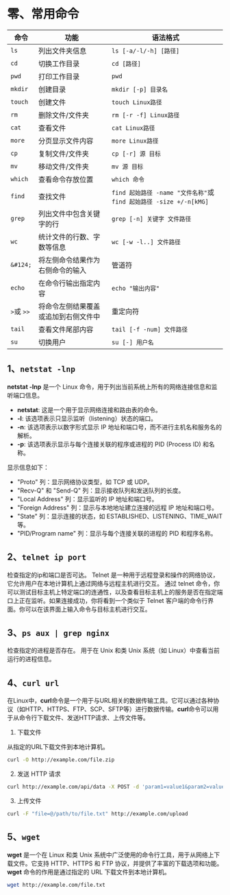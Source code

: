 # 零、常用命令

| 命令       | 功能                                 | 语法格式                                                     |
| ---------- | ------------------------------------ | ------------------------------------------------------------ |
| `ls`       | 列出文件夹信息                       | `ls [-a/-l/-h] [路径]`                                       |
| `cd`       | 切换工作目录                         | `cd [路径]`                                                  |
| `pwd`      | 打印工作目录                         | `pwd`                                                        |
| `mkdir`    | 创建目录                             | `mkdir [-p] 目录名`                                          |
| `touch`    | 创建文件                             | `touch Linux路径`                                            |
| `rm`       | 删除文件/文件夹                      | `rm [-r -f] Linux路径`                                       |
| `cat`      | 查看文件                             | `cat Linux路径`                                              |
| `more`     | 分页显示文件内容                     | `more Linux路径`                                             |
| `cp`       | 复制文件/文件夹                      | `cp [-r] 源 目标`                                            |
| `mv`       | 移动文件/文件夹                      | `mv 源 目标`                                                 |
| `which`    | 查看命令存放位置                     | `which 命令`                                                 |
| `find`     | 查找文件                             | `find 起始路径 -name "文件名称"`或 `find 起始路径 -size +/-n[kMG]` |
| `grep`     | 列出文件中包含关键字的行             | `grep [-n] 关键字 文件路径`                                  |
| `wc`       | 统计文件的行数、字数等信息           | `wc [-w -l..] 文件路径`                                      |
| `&#124;`   | 将左侧命令结果作为右侧命令的输入     | 管道符                                                       |
| `echo`     | 在命令行输出指定内容                 | `echo "输出内容"`                                            |
| `>`或 `>>` | 将命令左侧结果覆盖或追加到右侧文件中 | 重定向符                                                     |
| `tail`     | 查看文件尾部内容                     | `tail [-f -num] 文件路径`                                    |
| `su`       | 切换用户                             | `su [-] 用户名`                                              |

## 1、`netstat -lnp`

**netstat -lnp** 是一个 Linux 命令，用于列出当前系统上所有的网络连接信息和监听端口信息。

- **netstat**: 这是一个用于显示网络连接和路由表的命令。
- **-l**: 该选项表示只显示监听（listening）状态的端口。
- **-n**: 该选项表示以数字形式显示 IP 地址和端口号，而不进行主机名和服务名的解析。
- **-p**: 该选项表示显示与每个连接关联的程序或进程的 PID (Process ID) 和名称。

显示信息如下：

- "Proto" 列：显示网络协议类型，如 TCP 或 UDP。
- "Recv-Q" 和 "Send-Q" 列：显示接收队列和发送队列的长度。
- "Local Address" 列：显示监听的 IP 地址和端口号。
- "Foreign Address" 列：显示与本地地址建立连接的远程 IP 地址和端口号。
- "State" 列：显示连接的状态，如 ESTABLISHED、LISTENING、TIME_WAIT 等。
- "PID/Program name" 列：显示与每个连接关联的进程的 PID 和程序名称。

## 2、`telnet ip port`

检查指定的ip和端口是否可达。
Telnet 是一种用于远程登录和操作的网络协议，它允许用户在本地计算机上通过网络与远程主机进行交互。
通过 telnet 命令，你可以测试目标主机上特定端口的连通性，以及查看目标主机上的服务是否在指定端口上正在监听。如果连接成功，你将看到一个类似于 Telnet 客户端的命令行界面。你可以在该界面上输入命令与目标主机进行交互。

## 3、`ps aux | grep nginx`

检查指定的进程是否存在。
用于在 Unix 和类 Unix 系统（如 Linux）中查看当前运行的进程信息。

## 4、`curl url`

在Linux中，**curl**命令是一个用于与URL相关的数据传输工具。它可以通过各种协议（如HTTP、HTTPS、FTP、SCP、SFTP等）进行数据传输。**curl**命令可以用于从命令行下载文件、发送HTTP请求、上传文件等。

1. 下载文件

从指定的URL下载文件到本地计算机。

```bash
curl -O http://example.com/file.zip
```

2. 发送 HTTP 请求

```bash
curl http://example.com/api/data -X POST -d 'param1=value1&param2=value2'
```

3. 上传文件

```bash
curl -F "file=@/path/to/file.txt" http://example.com/upload
```

## 5、`wget`

**wget** 是一个在 Linux 和类 Unix 系统中广泛使用的命令行工具，用于从网络上下载文件。它支持 HTTP、HTTPS 和 FTP 协议，并提供了丰富的下载选项和功能。
**wget** 命令的作用是通过指定的 URL 下载文件到本地计算机。

```bash
wget http://example.com/file.txt
```
